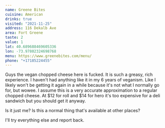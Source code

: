 ```yaml
---
name: Greene Bites
cuisine: American
drinks: true
visited: "2021-11-25"
address: 116 Dekalb Ave
area: Fort Greene
taste: 2
value: 1
lat: 40.689688469605336
lon: -73.97802324698768
menu: https://www.greenebites.com/menu/
phone: "+17185224455"
---
```


Guys the vegan chopped cheese here is fucked. It is such a greasy, rich experience. I haven't had anything like it in my 6 years of veganism. Like I likely won't be getting it again in a while because it's not what I normally go for, but wowee. I assume this is a very accurate approximation to a regular chopped cheese. At $12 for roll and $14 for hero it's too expensive for a deli sandwich but you should get it anyway.

Is it just me? Is this a normal thing that's available at other places?

I'll try everything else and report back.
